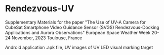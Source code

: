 # Rendezvous-UV
Supplementary Materials for the paper "The Use of UV-A Camera for CubeSat Smartphone Video Guidance Sensor (SVGS) Rendezvous-Docking Applications and Aurora
Observations" European Space Weather Week 20-24 November, 2023 Toulouse, France

Android application .apk file, UV images of UV LED visual marking target
